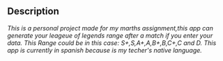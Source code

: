 <h2>Description</h2>
<p><em>This is a personal project made for my marths assignment,this app can generate your leageue of legends range after a match if you enter your data. This Range could be in this case: S+,S,A+,A,B+,B,C+,C and D. This app is currently in spanish because is my techer's native language.</p></em>
